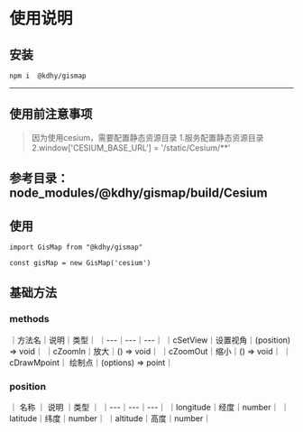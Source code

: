 # 使用说明

## 安装
```
npm i  @kdhy/gismap
```
--------

## 使用前注意事项
> 因为使用cesium，需要配置静态资源目录
1.服务配置静态资源目录 
2.window['CESIUM_BASE_URL'] = '/static/Cesium/**'

参考目录： **node_modules/@kdhy/gismap/build/Cesium**
--------

## 使用
```
import GisMap from "@kdhy/gismap"

const gisMap = new GisMap('cesium')
```


## 基础方法

### methods

｜方法名｜说明｜类型｜
｜---｜---｜---｜
｜cSetView｜设置视角｜(position) => void｜
｜cZoomIn｜放大｜() => void｜
｜cZoomOut｜缩小｜() => void｜
｜cDrawMpoint｜ 绘制点｜(options) => point｜

### position 

｜ 名称 ｜ 说明 ｜类型 ｜
｜---｜---｜---｜
｜longitude｜经度｜number｜
｜latitude｜纬度｜number｜
｜altitude｜高度｜number｜
